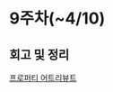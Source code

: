 # 9주차(~4/10)

## 회고 및 정리

[프로퍼티 어트리뷰트](https://velog.io/@lokba/%ED%94%84%EB%A1%9C%ED%8D%BC%ED%8B%B0-%EC%96%B4%ED%8A%B8%EB%A6%AC%EB%B7%B0%ED%8A%B8)
